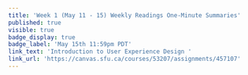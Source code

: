 ```yaml
---
title: 'Week 1 (May 11 - 15) Weekly Readings One-Minute Summaries'
published: true
visible: true
badge_display: true
badge_label: 'May 15th 11:59pm PDT'
link_text: 'Introduction to User Experience Design '
link_url: 'https://canvas.sfu.ca/courses/53207/assignments/457107'
---
```

